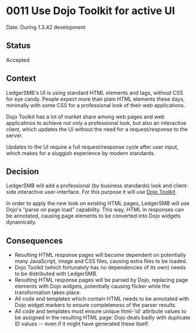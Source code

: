 # 0011 Use Dojo Toolkit for active UI

Date: During 1.3.42 development

## Status

Accepted

## Context

LedgerSMB's UI is using standard HTML elements and tags, without
CSS for eye candy. People expect more than plain HTML elements these
days, minimally with some CSS for a professional look of their
web applications.

Dojo Toolkit has a lot of market share among web pages and web
applicatinos to achieve not only a professional look, but also an
interactive client, which updates the UI without the need for a
request/response to the server.

Updates to the UI require a full request/response cycle after user
input, which makes for a sluggish experience by modern standards.

## Decision

LedgerSMB will add a professional (by business standards) look and
client-side interactive user-interface.  For this purpose it will
use [Dojo Toolkit](https://dojotoolkit.org/).

In order to apply the new look on existing HTML pages, LedgerSMB
will use Dojo's "parse on page load" capability.  This way, HTML in
responses can be annotated, causing page elements to be converted
into Dojo widgets dynamically.

## Consequences

- Resulting HTML response pages will become dependent on potentially
  many JavaScript, image and CSS files, causing extra files to be
  loaded.
- Dojo Toolkit (which fortunately has no dependencies of its own)
  needs to be distributed with LedgerSMB.
- Resulting HTML response pages will be parsed by Dojo, replacing
  page elements with Dojo widgets, potentially causing flicker while
  the transformation takes place.
- All code and templates which contain HTML needs to be annotated
  with Dojo widget markers to ensure completeness of the parser results.
- All code and templates must ensure unique html-'id' attribute values
  to be assigned in the resulting HTML page: Dojo deals badly with
  duplicate ID values -- even if it might have generated these itself.
